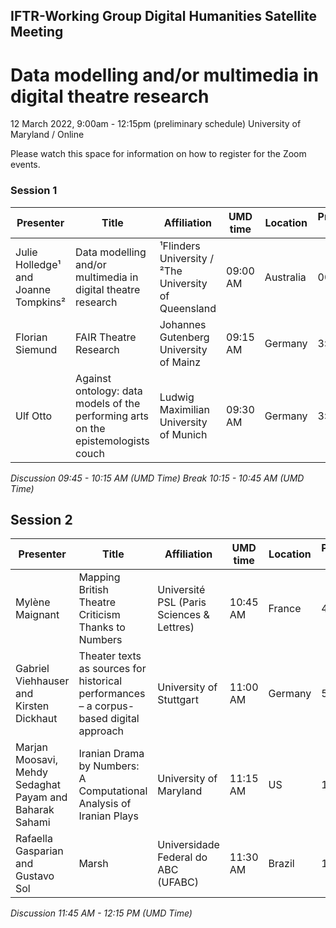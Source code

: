 ## IFTR-Working Group Digital Humanities Satellite Meeting

# Data modelling and/or multimedia in digital theatre research
12 March 2022, 9:00am - 12:15pm (preliminary schedule)
University of Maryland / Online

Please watch this space for information on how to register for the Zoom events.

### Session 1

|Presenter|Title|Affiliation|UMD time|Location|Presenter time|
|--|--|--|--|--|--|
|Julie Holledge¹ and Joanne Tompkins²|Data modelling and/or multimedia in digital theatre research|¹Flinders University / ²The University of Queensland |09:00 AM | Australia | 00:00 AM |
|Florian Siemund |FAIR Theatre Research|Johannes Gutenberg University of Mainz|09:15 AM|Germany|3:15 PM|
|Ulf Otto|Against ontology: data models of the performing arts on the epistemologists couch|Ludwig Maximilian University of Munich|09:30 AM|Germany|3:30PM|

_Discussion 09:45 - 10:15 AM (UMD Time)_
_Break 10:15 - 10:45 AM (UMD Time)_

## Session 2

|Presenter|Title|Affiliation|UMD time|Location|Presenter time|
|--|--|--|--|--|--|
|Mylène Maignant|Mapping British Theatre Criticism Thanks to Numbers|Université PSL (Paris Sciences & Lettres)|10:45 AM|France|4:45 PM|
|Gabriel Viehhauser and Kirsten Dickhaut|Theater texts as sources for historical performances – a corpus-based digital approach|University of Stuttgart|11:00 AM|Germany|5:00 PM
|Marjan Moosavi, Mehdy Sedaghat Payam and Baharak Sahami|Iranian Drama by Numbers: A Computational Analysis of Iranian Plays|University of Maryland|11:15 AM|US|11:15 AM|
|Rafaella Gasparian and Gustavo Sol|Marsh|Universidade Federal do ABC (UFABC)|11:30 AM|Brazil|1:30 PM |

_Discussion 11:45 AM - 12:15 PM (UMD Time)_
